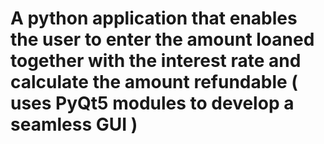 # A python application that enables the user  to enter the  amount loaned together with the interest rate and calculate the amount refundable ( uses  PyQt5 modules  to  develop a  seamless GUI )
 
  
 
    
 
 
